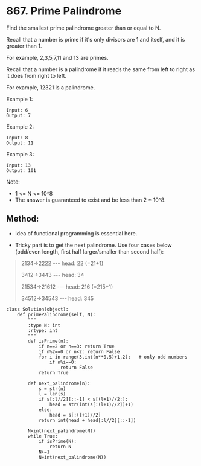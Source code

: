 # 867. Prime Palindrome

Find the smallest prime palindrome greater than or equal to N.

Recall that a number is prime if it's only divisors are 1 and itself, and it is greater than 1. 

For example, 2,3,5,7,11 and 13 are primes.

Recall that a number is a palindrome if it reads the same from left to right as it does from right to left. 

For example, 12321 is a palindrome.

 

Example 1:

    Input: 6
    Output: 7

Example 2:

    Input: 8
    Output: 11

Example 3:

    Input: 13
    Output: 101
 

Note:

- 1 <= N <= 10^8
- The answer is guaranteed to exist and be less than 2 * 10^8.

## Method:

- Idea of functional programming is essential here.

- Tricky part is to get the next palindrome. Use four cases below 
(odd/even length, first half larger/smaller than second half):

> 2134->2222 --- head: 22 (=21+1)
>
> 3412->3443 --- head: 34
>
> 21534->21612 --- head: 216 (=215+1)
>
> 34512->34543 --- head: 345

    class Solution(object):
        def primePalindrome(self, N):
            """
            :type N: int
            :rtype: int
            """
            def isPrime(n):
                if n==2 or n==3: return True
                if n%2==0 or n<2: return False
                for i in range(3,int(n**0.5)+1,2):   # only odd numbers
                    if n%i==0:
                        return False    
                return True
            
            def next_palindrome(n):
                s = str(n)
                l = len(s)
                if s[:l//2][::-1] < s[(l+1)//2:]:
                    head = str(int(s[:(l+1)//2])+1)
                else:
                    head = s[:(l+1)//2]
                return int(head + head[:l//2][::-1])
    
            N=int(next_palindrome(N))
            while True:
                if isPrime(N):
                    return N
                N+=1
                N=int(next_palindrome(N))

